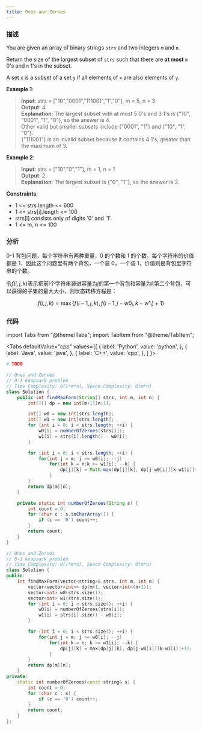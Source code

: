```yaml
---
title: Ones and Zeroes
---
```


### 描述

You are given an array of binary strings `strs` and two integers `m` and `n`.

Return the size of the largest subset of `strs` such that there are **at most** `m` 0's and `n` 1's in the subset.

A set `x` is a subset of a set `y` if all elements of `x` are also elements of `y`.

**Example 1**:

> **Input**: strs = ["10","0001","111001","1","0"], m = 5, n = 3  
> **Output**: 4  
> **Explanation**: The largest subset with at most 5 0's and 3 1's is {"10", "0001", "1", "0"}, so the answer is 4.  
> Other valid but smaller subsets include {"0001", "1"} and {"10", "1", "0"}.  
> {"111001"} is an invalid subset because it contains 4 1's, greater than the maximum of 3.

**Example 2**:

> **Input**: strs = ["10","0","1"], m = 1, n = 1  
> **Output**: 2  
> **Explanation**: The largest subset is {"0", "1"}, so the answer is 2.

**Constraints**:

- 1 <= strs.length <= 600
- 1 <= strs[i].length <= 100
- strs[i] consists only of digits '0' and '1'.
- 1 <= m, n <= 100

### 分析

0-1 背包问题，每个字符串有两种重量，0 的个数和 1 的个数，每个字符串的价值都是 1，因此这个问题里有两个背包，一个装 0，一个装 1，价值则是背包里字符串的个数。

令$f(i, j, k)$表示把前$i$个字符串装进容量为$j$的第一个背包和容量为$k$第二个背包，可以获得的子集的最大大小，则状态转移方程是：

$$f(i,j,k)=\max\left\{f(i-1,j,k), f(i-1, j-w0_i,k-w1_i)+1\right\}$$

### 代码

import Tabs from "@theme/Tabs";
import TabItem from "@theme/TabItem";

<Tabs
defaultValue="cpp"
values={[
{ label: 'Python', value: 'python', },
{ label: 'Java', value: 'java', },
{ label: 'C++', value: 'cpp', },
]
}>
<TabItem value="python">

```python
# TODO
```

</TabItem>
<TabItem value="java">

```java
// Ones and Zeroes
// 0-1 knapsack problem
// Time Complexity: O(l*m*n), Space Complexity: O(m*n)
class Solution {
    public int findMaxForm(String[] strs, int m, int n) {
        int[][] dp = new int[m+1][n+1];

        int[] w0 = new int[strs.length];
        int[] w1 = new int[strs.length];
        for (int i = 0; i < strs.length; ++i) {
            w0[i] = numberOfZeroes(strs[i]);
            w1[i] = strs[i].length() - w0[i];
        }

        for (int i = 0; i < strs.length; ++i) {
            for(int j = m; j >= w0[i]; --j)
                for(int k = n;k >= w1[i]; --k) {
                    dp[j][k] = Math.max(dp[j][k], dp[j-w0[i]][k-w1[i]]+1);
                }
        }
        return dp[m][n];
    }

    private static int numberOfZeroes(String s) {
        int count = 0;
        for (char c : s.toCharArray()) {
            if (c == '0') count++;
        }
        return count;
    }
}
```

</TabItem>
<TabItem value="cpp">

```cpp
// Ones and Zeroes
// 0-1 knapsack problem
// Time Complexity: O(l*m*n), Space Complexity: O(m*n)
class Solution {
public:
    int findMaxForm(vector<string>& strs, int m, int n) {
        vector<vector<int>> dp(m+1, vector<int>(n+1));
        vector<int> w0(strs.size());
        vector<int> w1(strs.size());
        for (int i = 0; i < strs.size(); ++i) {
            w0[i] = numberOfZeroes(strs[i]);
            w1[i] = strs[i].size() - w0[i];
        }

        for (int i = 0; i < strs.size(); ++i) {
            for(int j = m; j >= w0[i]; --j)
                for(int k = n; k >= w1[i]; --k) {
                    dp[j][k] = max(dp[j][k], dp[j-w0[i]][k-w1[i]]+1);
                }
        }
        return dp[m][n];
    }
private:
    static int numberOfZeroes(const string& s) {
        int count = 0;
        for (char c : s) {
            if (c == '0') count++;
        }
        return count;
    }
};
```

</TabItem>
</Tabs>

